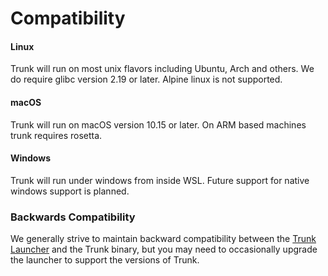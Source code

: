# Compatibility

#### Linux

Trunk will run on most unix flavors including Ubuntu, Arch and others. We do require glibc version 2.19 or later. Alpine linux is not supported.

#### macOS

Trunk will run on macOS version 10.15 or later. On ARM based machines trunk requires rosetta.

#### Windows

Trunk will run under windows from inside WSL. Future support for native windows support is planned.

### Backwards Compatibility

We generally strive to maintain backward compatibility between the [Trunk Launcher](../reference/components.md#trunk-launcher) and the Trunk binary, but you may need to occasionally upgrade the launcher to support the versions of Trunk.
